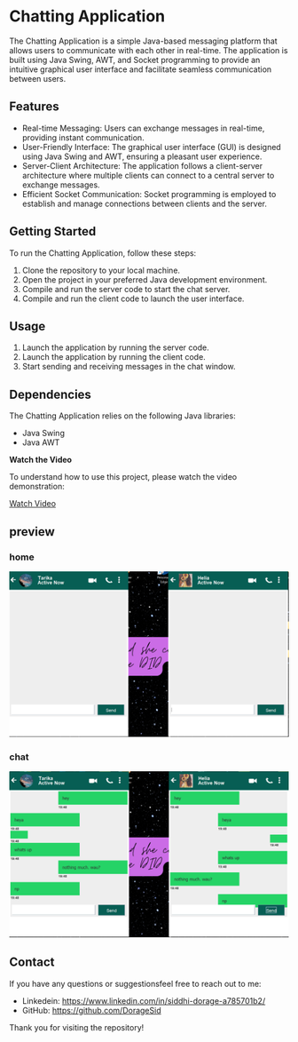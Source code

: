 # Chatting Application

The Chatting Application is a simple Java-based messaging platform that allows users to communicate with each other in real-time. The application is built using Java Swing, AWT, and Socket programming to provide an intuitive graphical user interface and facilitate seamless communication between users.

## Features

- Real-time Messaging: Users can exchange messages in real-time, providing instant communication.
- User-Friendly Interface: The graphical user interface (GUI) is designed using Java Swing and AWT, ensuring a pleasant user experience.
- Server-Client Architecture: The application follows a client-server architecture where multiple clients can connect to a central server to exchange messages.
- Efficient Socket Communication: Socket programming is employed to establish and manage connections between clients and the server.

## Getting Started

To run the Chatting Application, follow these steps:

1. Clone the repository to your local machine.
2. Open the project in your preferred Java development environment.
3. Compile and run the server code to start the chat server.
4. Compile and run the client code to launch the user interface.

## Usage

1. Launch the application by running the server code.
2. Launch the application by running the client code.
3. Start sending and receiving messages in the chat window.

## Dependencies

The Chatting Application relies on the following Java libraries:

- Java Swing
- Java AWT



**Watch the Video**

To understand how to use this project, please watch the video demonstration:

[Watch Video](https://github.com/DorageSid/Chat-Application/blob/main/Chat%20Application/src/images/video.mp4)



## preview

### home 
![start](https://github.com/DorageSid/Chat-Application/blob/main/Chat%20Application/src/images/home.png)

### chat

![start](https://github.com/DorageSid/Chat-Application/blob/main/Chat%20Application/src/images/chat.png)



## Contact

If you have any questions or suggestionsfeel free to reach out to me:

- Linkedein: https://www.linkedin.com/in/siddhi-dorage-a785701b2/
- GitHub: https://github.com/DorageSid

Thank you for visiting the repository!
